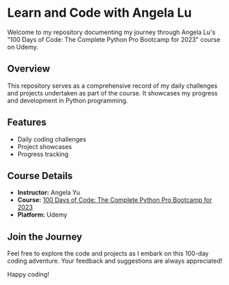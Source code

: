 # Learn and Code with Angela Lu

Welcome to my repository documenting my journey through Angela Lu's "100 Days of Code: The Complete Python Pro Bootcamp for 2023" course on Udemy.

## Overview
This repository serves as a comprehensive record of my daily challenges and projects undertaken as part of the course. It showcases my progress and development in Python programming.

## Features
- Daily coding challenges
- Project showcases
- Progress tracking

## Course Details
- **Instructor:** Angela Yu
- **Course:** [100 Days of Code: The Complete Python Pro Bootcamp for 2023](https://www.udemy.com/course/100-days-of-code/)
- **Platform:** Udemy

## Join the Journey
Feel free to explore the code and projects as I embark on this 100-day coding adventure. Your feedback and suggestions are always appreciated!

Happy coding!

